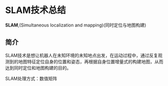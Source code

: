 SLAM技术总结
=================================================
 **SLAM**,(Simultaneous localization and mapping)(同时定位与地图构建) 
## 简介
SLAM技术是想让机器人在未知环境的未知地点出发，在运动过程中，通过反复观测到的地图特征定位自身的位置和姿态，再根据自身位置增量式的构建地图，从而达到同时定位和地图构建的目的。

SLAM处理方式：数值矩阵

